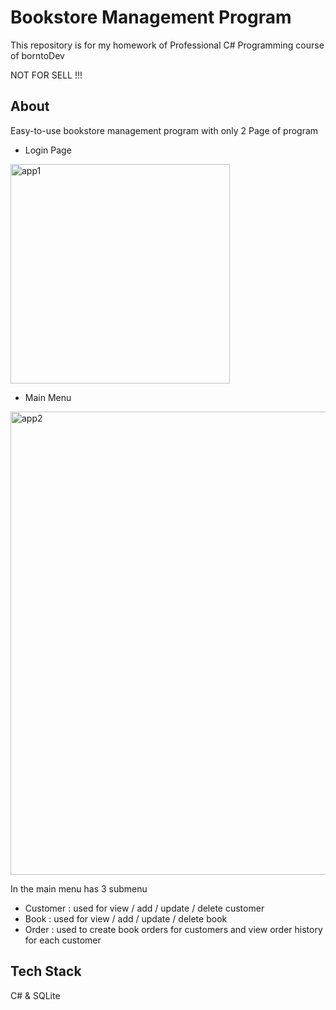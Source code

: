 
# Bookstore Management Program

This repository is for my homework of Professional C# Programming course of borntoDev 

NOT FOR SELL !!!




## About
Easy-to-use bookstore management program with only 2 Page of program



- Login Page
<img width="351" alt="app1" src="https://github.com/YANADASANG/HW_ProC_Shape_BookStore/assets/56464621/61391392-7384-4a9a-a736-f6fd6def0034">

- Main Menu


<img width="741" alt="app2" src="https://github.com/YANADASANG/HW_ProC_Shape_BookStore/assets/56464621/24329610-c1eb-4cde-a217-b966ab160d36">

In the main menu has 3 submenu
- Customer : used for view / add / update / delete customer
- Book : used for view / add / update / delete book
- Order : used to create book orders for customers and view order history for each customer



## Tech Stack
C# & SQLite



